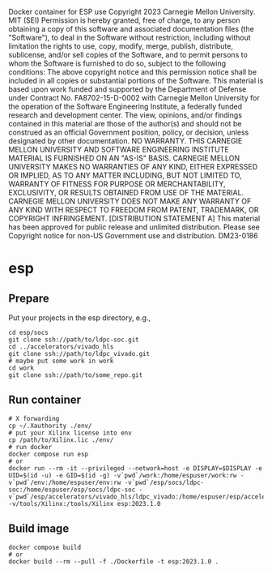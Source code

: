 Docker container for ESP use
Copyright 2023 Carnegie Mellon University.
MIT (SEI)
Permission is hereby granted, free of charge, to any person obtaining a
copy of this software and associated documentation files (the "Software"),
to deal in the Software without restriction, including without limitation
the rights to use, copy, modify, merge, publish, distribute, sublicense,
and/or sell copies of the Software, and to permit persons to whom the
Software is furnished to do so, subject to the following conditions:
The above copyright notice and this permission notice shall be included
in all copies or substantial portions of the Software.
This material is based upon work funded and supported by the Department of
Defense under Contract No. FA8702-15-D-0002 with Carnegie Mellon University
for the operation of the Software Engineering Institute, a federally funded
research and development center.
The view, opinions, and/or findings contained in this material are those of
the author(s) and should not be construed as an official Government position,
policy, or decision, unless designated by other documentation.
NO WARRANTY. THIS CARNEGIE MELLON UNIVERSITY AND SOFTWARE ENGINEERING
INSTITUTE MATERIAL IS FURNISHED ON AN "AS-IS" BASIS. CARNEGIE MELLON
UNIVERSITY MAKES NO WARRANTIES OF ANY KIND, EITHER EXPRESSED OR IMPLIED,
AS TO ANY MATTER INCLUDING, BUT NOT LIMITED TO, WARRANTY OF FITNESS FOR
PURPOSE OR MERCHANTABILITY, EXCLUSIVITY, OR RESULTS OBTAINED FROM USE OF THE
MATERIAL. CARNEGIE MELLON UNIVERSITY DOES NOT MAKE ANY WARRANTY OF ANY KIND
WITH RESPECT TO FREEDOM FROM PATENT, TRADEMARK, OR COPYRIGHT INFRINGEMENT.
[DISTRIBUTION STATEMENT A] This material has been approved for public release
and unlimited distribution.  Please see Copyright notice for non-US
Government use and distribution.
DM23-0186


# esp

## Prepare
Put your projects in the esp directory, e.g.,
```
cd esp/socs
git clone ssh://path/to/ldpc-soc.git
cd ../accelerators/vivado_hls
git clone ssh://path/to/ldpc_vivado.git
# maybe put some work in work
cd work
git clone ssh://path/to/some_repo.git
```

## Run container
```
# X forwarding
cp ~/.Xauthority ./env/
# put your Xilinx license into env
cp /path/to/Xilinx.lic ./env/
# run docker
docker compose run esp
# or
docker run --rm -it --privileged --network=host -e DISPLAY=$DISPLAY -e UID=$(id -u) -e GID=$(id -g) -v`pwd`/work:/home/espuser/work:rw -v`pwd`/env:/home/espuser/env:rw -v`pwd`/esp/socs/ldpc-soc:/home/espuser/esp/socs/ldpc-soc -v`pwd`/esp/accelerators/vivado_hls/ldpc_vivado:/home/espuser/esp/accelerators/vivado_hls/ldpc_vivado -v/tools/Xilinx:/tools/Xilinx esp:2023.1.0
```

## Build image
```
docker compose build
# or
docker build --rm --pull -f ./Dockerfile -t esp:2023.1.0 .
```
